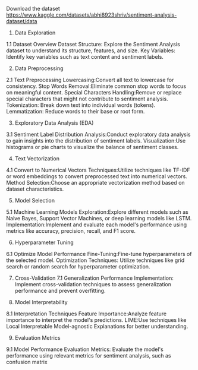 
Download the dataset
https://www.kaggle.com/datasets/abhi8923shriv/sentiment-analysis-dataset/data
1. Data Exploration

 1.1 Dataset Overview
  Dataset Structure: Explore the Sentiment Analysis dataset to understand its structure,          features, and size.
 Key Variables: Identify key variables such as text content and sentiment labels.

  2. Data Preprocessing

 2.1 Text Preprocessing
 Lowercasing:Convert all text to lowercase for consistency.
 Stop Words Removal:Eliminate common stop words to focus on meaningful content.
 Special Characters Handling:Remove or replace special characters that might not contribute to sentiment analysis.
Tokenization: Break down text into individual words (tokens).
 Lemmatization: Reduce words to their base or root form.

 3. Exploratory Data Analysis (EDA)

 3.1 Sentiment Label Distribution
 Analysis:Conduct exploratory data analysis to gain insights into the distribution of sentiment labels.
 Visualization:Use histograms or pie charts to visualize the balance of sentiment classes.

4. Text Vectorization

4.1 Convert to Numerical Vectors
 Techniques:Utilize techniques like TF-IDF or word embeddings to convert preprocessed text into numerical vectors.
Method Selection:Choose an appropriate vectorization method based on dataset characteristics.

5. Model Selection

5.1 Machine Learning Models
Exploration:Explore different models such as Naive Bayes, Support Vector Machines, or deep learning models like LSTM.
Implementation:Implement and evaluate each model's performance using metrics like accuracy, precision, recall, and F1 score.

6. Hyperparameter Tuning

6.1 Optimize Model Performance
Fine-Tuning:Fine-tune hyperparameters of the selected model.
Optimization Techniques: Utilize techniques like grid search or random search for hyperparameter optimization.

7. Cross-Validation
 7.1 Generalization Performance
Implementation: Implement cross-validation techniques to assess generalization performance and prevent overfitting.

8. Model Interpretability

8.1 Interpretation Techniques
Feature Importance:Analyze feature importance to interpret the model's predictions.
LIME:Use techniques like Local Interpretable Model-agnostic Explanations for better understanding.

9. Evaluation Metrics

9.1 Model Performance Evaluation
Metrics: Evaluate the model's performance using relevant metrics for sentiment analysis, such as confusion matrix


